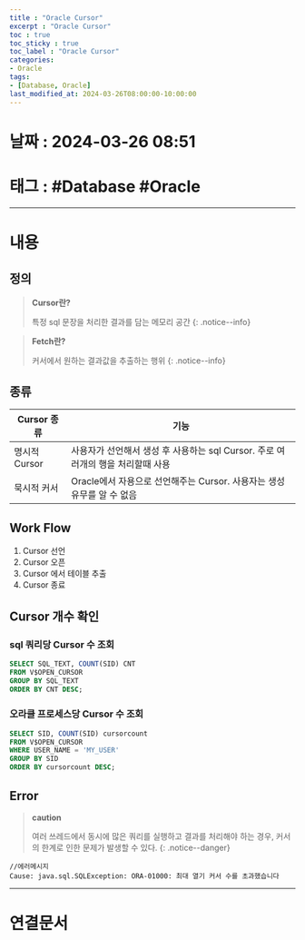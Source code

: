 ```yaml
---
title : "Oracle Cursor"
excerpt : "Oracle Cursor"
toc : true
toc_sticky : true
toc_label : "Oracle Cursor"
categories:
- Oracle
tags:
- [Database, Oracle]
last_modified_at: 2024-03-26T08:00:00-10:00:00
---
```


# 날짜 : 2024-03-26 08:51

# 태그 : #Database #Oracle
---

# 내용

## 정의
> **Cursor란?**
>
> 특정 sql 문장을 처리한 결과를 담는 메모리 공간
{: .notice--info}

> **Fetch란?**
>
> 커서에서 원하는 결과값을 추출하는 행위
{: .notice--info}

## 종류

| Cursor 종류  | 기능                                                 |
| ---------- | -------------------------------------------------- |
| 명시적 Cursor | 사용자가 선언해서 생성 후 사용하는 sql Cursor. 주로 여러개의 행을 처리할때 사용 |
| 묵시적 커서     | Oracle에서 자용으로 선언해주는 Cursor. 사용자는 생성유무를 알 수 없음      |

## Work Flow
1. Cursor 선언
2. Cursor 오픈
3. Cursor 에서 테이블 추출
4. Cursor 종료

## Cursor 개수 확인

### sql 쿼리당 Cursor 수 조회

```sql
SELECT SQL_TEXT, COUNT(SID) CNT  
FROM V$OPEN_CURSOR  
GROUP BY SQL_TEXT  
ORDER BY CNT DESC;
```

### 오라클 프로세스당 Cursor 수 조회

```sql
SELECT SID, COUNT(SID) cursorcount  
FROM V$OPEN_CURSOR  
WHERE USER_NAME = 'MY_USER'  
GROUP BY SID  
ORDER BY cursorcount DESC;
```

## Error
> **caution**
>
> 여러 쓰레드에서 동시에 많은 쿼리를 실행하고 결과를 처리해야 하는 경우, 커서의 한계로 인한 문제가 발생할 수 있다.
{: .notice--danger}

```
//에러메시지
Cause: java.sql.SQLException: ORA-01000: 최대 열기 커서 수를 초과했습니다
```

---

# 연결문서